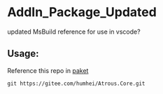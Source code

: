 # AddIn_Package_Updated
updated MsBuild reference for use in vscode?


## Usage:
Reference this repo in [paket](https://fsprojects.github.io/Paket/)
```
git https://gitee.com/humhei/Atrous.Core.git
```
